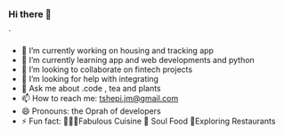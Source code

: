 ### Hi there 👋

<!--
**tshepimoloko/tshepimoloko** is a ✨ _special_ ✨ repository because its `README.md` (this file) appears on your GitHub profile.-->`

- 🔭 I’m currently working on housing and tracking app 
- 🌱 I’m currently learning app and web developments and python 
- 👯 I’m looking to collaborate on fintech projects
- 🤔 I’m looking for help with integrating
- 💬 Ask me about .code , tea and plants
- 📫 How to reach me: tshepi.jm@gmail.com
- 😄 Pronouns: the Oprah of developers
- ⚡ Fun fact: 👩🏽‍🍳Fabulous Cuisine 🥘 Soul Food 🍴Exploring Restaurants 

